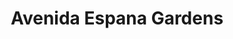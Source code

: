 ---
title: Avenida Espana Gardens
phone: (408) 972-5529
website: https://jscosccha.com/property/avenida-espana/
management: John Stewart Company
location: "San Jose"
tags: []
---